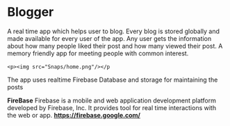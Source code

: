 # Blogger
<p> A real time app which helps user to blog. Every blog is stored globally and made available for every user of the app.
    Any user gets the information about how many people liked their post and how many viewed their post.
    A memory friendly app for meeting people with common interest.</p>
    
    <p><img src="Snaps/home.png"/></p
<p> The app uses realtime Firebase Database and storage for maintaining the posts</p>

**FireBase**
Firebase is a mobile and web application development platform developed by Firebase, Inc. It provides tool for real time interactions with
the web or app.
**https://firebase.google.com/**
